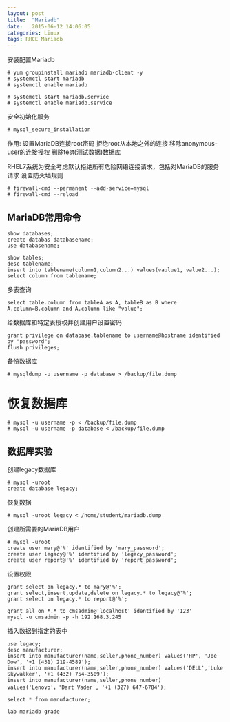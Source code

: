```yaml
---
layout: post
title:  "Mariadb"
date:   2015-06-12 14:06:05
categories: Linux
tags: RHCE Mariadb
---
```

安装配置Mariadb

```
# yum groupinstall mariadb mariadb-client -y
# systemctl start mariadb
# systemctl enable mariadb

# systemctl start mariadb.service
# systemctl enable mariadb.service
```

安全初始化服务

```
# mysql_secure_installation
```

作用:
设置MariaDB连接root密码
拒绝root从本地之外的连接
移除anonymous-user的连接授权
删除test(测试数据)数据库

RHEL7系统为安全考虑默认拒绝所有危险网络连接请求，包括对MariaDB的服务请求
设置防火墙规则
```
# firewall-cmd --permanent --add-service=mysql
# firewall-cmd --reload
```

## MariaDB常用命令
```
show databases;
create databas databasename;
use databasename;

show tables;
desc tablename;
insert into tablename(column1,column2...) values(vaulue1, value2...);
select column from tablename;
```

多表查询
```
select table.column from tableA as A, tableB as B where A.column=B.column and A.column like "value";
```
给数据库和特定表授权并创建用户设置密码
```
grant privilege on database.tablename to username@hostname identified by "password";
flush privileges;
```
备份数据库
```
# mysqldump -u username -p database > /backup/file.dump
```
# 恢复数据库
```
# mysql -u username -p < /backup/file.dump
# mysql -u username -p database < /backup/file.dump
```
## 数据库实验
创建legacy数据库
```
# mysql -uroot
create database legacy;
```
恢复数据
```
# mysql -uroot legacy < /home/student/mariadb.dump
```
创建所需要的MariaDB用户
```
# mysql -uroot
create user mary@'%' identified by 'mary_password';
create user legacy@'%' identified by 'legacy_password';
create user report@'%' identified by 'report_password';
```
设置权限
```
grant select on legacy.* to mary@'%';
grant select,insert,update,delete on legacy.* to legacy@'%';
grant select on legacy.* to report@'%';

grant all on *.* to cmsadmin@'localhost' identified by '123'
mysql -u cmsadmin -p -h 192.168.3.245
```

插入数据到指定的表中
```
use legacy;
desc manufacturer;
insert into manufacturer(name,seller,phone_number) values('HP', 'Joe Dow', '+1 (431) 219-4589');
insert into manufacturer(name,seller,phone_number) values('DELL','Luke Skywalker', '+1 (432) 754-3509');
insert into manufacturer(name,seller,phone_number) values('Lenovo'，'Dart Vader', '+1 (327) 647-6784');

select * from manufacturer;
```
```
lab mariadb grade
```
